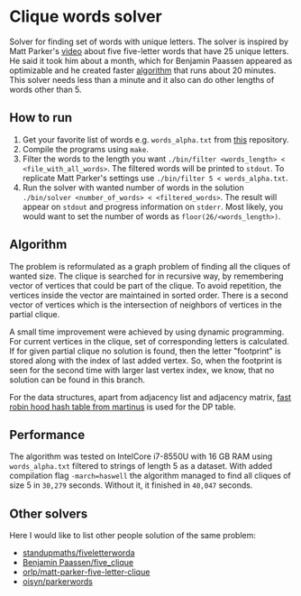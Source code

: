 # Clique words solver

Solver for finding set of words with unique letters.
The solver is inspired by Matt Parker's [video](https://www.youtube.com/watch?v=_-AfhLQfb6w) about five five-letter words that have 25 unique letters. He said it took him about a month, which for Benjamin Paassen appeared as optimizable and he created faster [algorithm](https://gitlab.com/bpaassen/five_clique) that runs about 20 minutes. This solver needs less than a minute and it also can do other lengths of words other than 5.

## How to run
1. Get your favorite list of words e.g. `words_alpha.txt` from [this](https://github.com/dwyl/english-words) repository.
2. Compile the programs using `make`.
3. Filter the words to the length you want `./bin/filter <words_length> < <file_with_all_words>`. The filtered words will be printed to `stdout`. To replicate Matt Parker's settings use `./bin/filter 5 < words_alpha.txt`.
4. Run the solver with wanted number of words in the solution `./bin/solver <number_of_words> < <filtered_words>`. The result will appear on `stdout` and progress information on `stderr`. Most likely, you would want to set the number of words as `floor(26/<words_length>)`.


## Algorithm
The problem is reformulated as a graph problem of finding all the cliques of wanted size. 
The clique is searched for in recursive way, by remembering vector of vertices that could be part of the clique. 
To avoid repetition, the vertices inside the vector are maintained in sorted order.
There is a second vector of vertices which is the intersection of neighbors of vertices in the partial clique.

A small time improvement were achieved by using dynamic programming. 
For current vertices in the clique, set of corresponding letters is calculated.
If for given partial clique no solution is found, then the letter "footprint" is stored along with the index of last added vertex.
So, when the footprint is seen for the second time with larger last vertex index, we know, that no solution can be found in this branch.

For the data structures, apart from adjacency list and adjacency matrix, [fast robin hood hash table from martinus](https://github.com/martinus/robin-hood-hashing) is used for the DP table.

## Performance
The algorithm was tested on IntelCore i7-8550U with 16 GB RAM using `words_alpha.txt` filtered to strings of length 5 as a dataset.
With added compilation flag `-march=haswell` the algorithm managed to find all cliques of size 5 in `30,279` seconds.
Without it, it finished in `40,047` seconds.

## Other solvers

Here I would like to list other people solution of the same problem:
- [standupmaths/fiveletterworda](https://github.com/standupmaths/fiveletterworda)
- [Benjamin Paassen/five_clique](https://gitlab.com/bpaassen/five_clique)
- [orlp/matt-parker-five-letter-clique ](https://github.com/orlp/matt-parker-five-letter-clique)
- [oisyn/parkerwords](https://github.com/oisyn/parkerwords)
